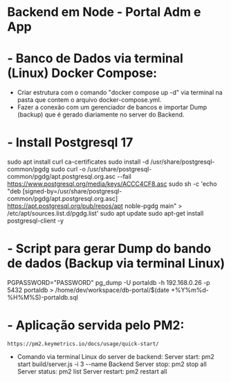 # Backend em Node - Portal Adm e App

# - Banco de Dados via terminal (Linux) Docker Compose:

- Criar estrutura com o comando "docker compose up -d" via terminal na pasta que contem o arquivo docker-compose.yml.
- Fazer a conexão com um gerenciador de bancos e importar Dump (backup) que é gerado diariamente no server do Backend.

# - Install Postgresql 17

sudo apt install curl ca-certificates
sudo install -d /usr/share/postgresql-common/pgdg
sudo curl -o /usr/share/postgresql-common/pgdg/apt.postgresql.org.asc --fail https://www.postgresql.org/media/keys/ACCC4CF8.asc
sudo sh -c 'echo "deb [signed-by=/usr/share/postgresql-common/pgdg/apt.postgresql.org.asc] https://apt.postgresql.org/pub/repos/apt noble-pgdg main" > /etc/apt/sources.list.d/pgdg.list'
sudo apt update
sudo apt-get install postgresql-client -y

# - Script para gerar Dump do bando de dados (Backup via terminal Linux)

PGPASSWORD="PASSWORD" pg_dump -U portaldb -h 192.168.0.26 -p 5432 portaldb > /home/dev/workspace/db-portal/$(date +%Y%m%d-%H%M%S)-portaldb.sql

# - Aplicação servida pelo PM2:

    https://pm2.keymetrics.io/docs/usage/quick-start/

- Comando via terminal Linux do server de backend:
  Server start: pm2 start build/server.js -i 3 --name Backend
  Server stop: pm2 stop all
  Server status: pm2 list
  Server restart: pm2 restart all
